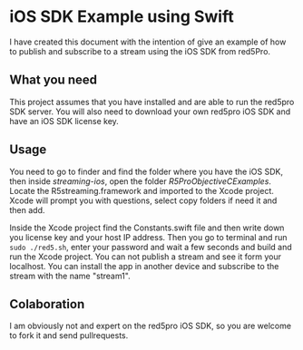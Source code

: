 #  iOS SDK Example using Swift 

I have created this document with the intention of give an example of how to publish and subscribe to a stream using the iOS SDK from red5Pro. 

## What you need 

This project assumes that you have installed and are able to run the red5pro SDK server. You will also need to download your own red5pro iOS SDK  and have an iOS SDK license key. 


## Usage

You need to go to finder and find the folder where you have the iOS SDK, then inside *streaming-ios*, open the folder *R5ProObjectiveCExamples*. Locate the R5streaming.framework and imported to the Xcode project. Xcode will prompt you with questions, select copy folders if need it and then add. 

Inside the Xcode project find the Constants.swift file and then write down you license key and your host IP address. Then you go to terminal and run  `sudo ./red5.sh`, enter your password and wait a few seconds and build and run the Xcode project. You can not publish a stream and see it form your localhost. You can install the app in another device and subscribe to the stream with the name "stream1".  

## Colaboration 

I am obviously not and expert on the red5pro iOS SDK, so you are welcome to fork it and send pullrequests.  


